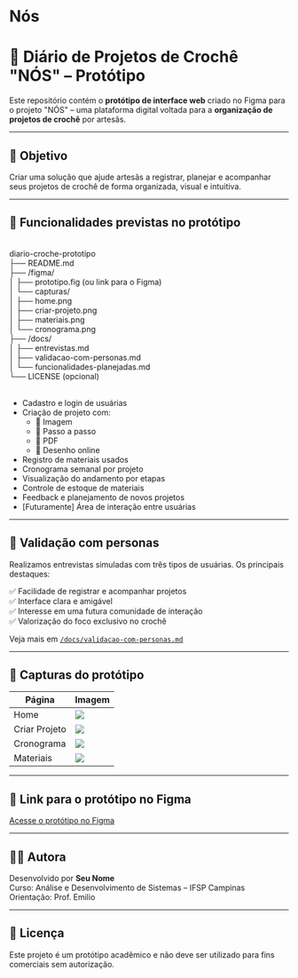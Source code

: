 # Nós


# 🧶 Diário de Projetos de Crochê "NÓS" – Protótipo

Este repositório contém o **protótipo de interface web** criado no Figma para o projeto "NÓS" – uma plataforma digital voltada para a **organização de projetos de crochê** por artesãs.

---



## 🎯 Objetivo

Criar uma solução que ajude artesãs a registrar, planejar e acompanhar seus projetos de crochê de forma organizada, visual e intuitiva.

---

## 📌 Funcionalidades previstas no protótipo
<br>
diario-croche-prototipo<br>
├── README.md<br>
├── /figma/<br>
│   ├── prototipo.fig (ou link para o Figma)<br>
│   └── capturas/<br>
│       ├── home.png<br>
│       ├── criar-projeto.png<br>
│       ├── materiais.png<br>
│       └── cronograma.png<br>
├── /docs/<br>
│   ├── entrevistas.md<br>
│   ├── validacao-com-personas.md<br>
│   └── funcionalidades-planejadas.md<br>
└── LICENSE (opcional)<br>
<br>

- Cadastro e login de usuárias
- Criação de projeto com:
  - 🔘 Imagem
  - 🔘 Passo a passo
  - 🔘 PDF
  - 🔘 Desenho online
- Registro de materiais usados
- Cronograma semanal por projeto
- Visualização do andamento por etapas
- Controle de estoque de materiais
- Feedback e planejamento de novos projetos
- [Futuramente] Área de interação entre usuárias

---

## 🧪 Validação com personas

Realizamos entrevistas simuladas com três tipos de usuárias. Os principais destaques:

✅ Facilidade de registrar e acompanhar projetos  
✅ Interface clara e amigável  
✅ Interesse em uma futura comunidade de interação  
✅ Valorização do foco exclusivo no crochê  

Veja mais em [`/docs/validacao-com-personas.md`](docs/validacao-com-personas.md)

---

## 📸 Capturas do protótipo

| Página | Imagem |
|-------|--------|
| Home  | ![](figma/capturas/home.png) |
| Criar Projeto | ![](figma/capturas/criar-projeto.png) |
| Cronograma | ![](figma/capturas/cronograma.png) |
| Materiais | ![](figma/capturas/materiais.png) |

---

## 🔗 Link para o protótipo no Figma

[Acesse o protótipo no Figma](https://www.figma.com/file/SEU-LINK-AQUI)

---

## 👩‍💻 Autora

Desenvolvido por **Seu Nome**  
Curso: Análise e Desenvolvimento de Sistemas – IFSP Campinas  
Orientação: Prof. Emilio

---

## 📄 Licença

Este projeto é um protótipo acadêmico e não deve ser utilizado para fins comerciais sem autorização.
